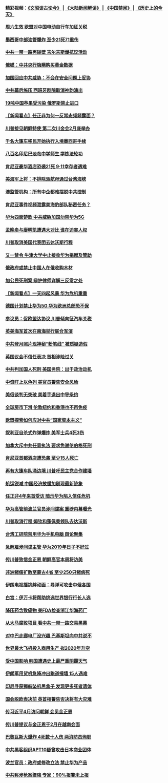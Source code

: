 #### 精彩视频：[《文昭谈古论今》](https://github.com/gfw-breaker/wenzhao/blob/master/README.md?t=01191530) | [《大陆新闻解读》](https://github.com/gfw-breaker/ntdtv-comedy/blob/master/README.md?t=01191530) | [《中国禁闻》](https://github.com/gfw-breaker/ntdtv-news/blob/master/README.md?t=01191530) | [《历史上的今天》](https://github.com/gfw-breaker/today-in-history/blob/master/README.md?t=01191530) 

#### [周六生效 欧盟对中国电动自行车加征关税](../pages/nsc418/n10987637.md?t=01191530) 

#### [墨西哥中部油管爆炸 至少21死71重伤](../pages/nsc418/n10986971.md?t=01191530) 

#### [中共一带一路再碰壁 吉尔吉斯爆抗议活动](../pages/nsc418/n10986292.md?t=01191530) 

#### [俄媒：中共央行隐瞒购买黄金数据](../pages/nsc418/n10986524.md?t=01191530) 

#### [加国回应中共威胁：不会在安全问题上妥协](../pages/nsc418/n10986394.md?t=01191530) 

#### [中共幕后施压 西班牙剧院取消神韵演出](../pages/nsc418/n10986035.md?t=01191530) 

#### [19吨中国苹果受污染 俄罗斯禁止进口](../pages/nsc418/n10986333.md?t=01191530) 

#### [【新闻看点】任正非为何一反常态频频露面？](../pages/nsc418/n10986037.md?t=01191530) 

#### [川普接见朝鲜特使 第二次川金会2月底举办](../pages/nsc418/n10986216.md?t=01191530) 

#### [千名大篷车移民开始执行入境墨西哥手续](../pages/nsc418/n10986204.md?t=01191530) 

#### [八百名印尼巴淡岛中学师生 学炼法轮功](../pages/nsc418/n10985542.md?t=01191530) 

#### [肯尼亚豪华酒店恐袭21死 9·11幸存者遇难](../pages/nsc418/n10985445.md?t=01191530) 

#### [美海军上将：不排除派航母通过台湾海峡](../pages/nsc418/n10984943.md?t=01191530) 

#### [澳监管机构：所有中企都难摆脱中共控制](../pages/nsc418/n10983591.md?t=01191530) 

#### [肯尼亚事件视频泄露美海豹部队秘密任务？](../pages/nsc418/n10984543.md?t=01191530) 

#### [华为四面楚歌 中共威胁加国勿禁华为5G](../pages/nsc418/n10983787.md?t=01191530) 

#### [孟晚舟与康明凯遭遇大对比 谁在迫害人权](../pages/nsc418/n10983804.md?t=01191530) 

#### [川普取消美国代表团去达沃斯行程](../pages/nsc418/n10983718.md?t=01191530) 

#### [又一禁令 牛津大学中止接收华为捐赠及赞助](../pages/nsc418/n10983708.md?t=01191530) 

#### [俄政府或禁止中国人在俄收购木材](../pages/nsc418/n10983547.md?t=01191530) 

#### [加公民死刑案 辩护律师详解三反常之处](../pages/nsc418/n10983300.md?t=01191530) 

#### [【新闻看点】一天四起风暴 华为危机重重](../pages/nsc418/n10983081.md?t=01191530) 

#### [德国计划禁止华为5G 华为欧洲总部恐不保](../pages/nsc418/n10982951.md?t=01191530) 

#### [参议员：促欧盟达协议 川普倾向征汽车关税](../pages/nsc418/n10982456.md?t=01191530) 

#### [英美海军首次在南海举行联合军演](../pages/nsc418/n10981956.md?t=01191530) 

#### [中共登月照片现神秘“粉笔线” 被质疑造假](../pages/nsc418/n10980652.md?t=01191530) 

#### [英国议会不信任表决 首相涉险过关](../pages/nsc418/n10980536.md?t=01191530) 

#### [中共判加国人死刑 美国务院：出于政治动机](../pages/nsc418/n10980469.md?t=01191530) 

#### [中资盯上以色列 美官员警告安全风险](../pages/nsc418/n10980214.md?t=01191530) 

#### [美俄谈判无突破 美着手退出中导条约](../pages/nsc418/n10980207.md?t=01191530) 

#### [全球房市下滑 伦敦纽约和香港也不再免疫](../pages/nsc418/n10979837.md?t=01191530) 

#### [欧盟探索如何应对中共“国家资本主义”](../pages/nsc418/n10979979.md?t=01191530) 

#### [叙利亚自杀式炸弹爆炸 美军士兵4死3伤](../pages/nsc418/n10979913.md?t=01191530) 

#### [加拿大斥中共任意执法 要求免谢伦伯格死刑](../pages/nsc418/n10979429.md?t=01191530) 

#### [肯尼亚首都酒店遭恐袭 至少15人死亡](../pages/nsc418/n10978342.md?t=01191530) 

#### [再有大篷车队涌边境 川普吁民主党合作建墙](../pages/nsc418/n10978161.md?t=01191530) 

#### [航运锐减 中国经济放缓加剧现最新迹象](../pages/nsc418/n10978088.md?t=01191530) 

#### [任正非4年来首受访 暗示华为陷入信任危机](../pages/nsc418/n10977688.md?t=01191530) 

#### [华为高管前波兰官员涉间谍案 重磅内幕曝光](../pages/nsc418/n10978092.md?t=01191530) 

#### [川普取消行程 姆钦和蓬佩奥领队去达沃斯](../pages/nsc418/n10977828.md?t=01191530) 

#### [台湾工研院禁用华为手机电脑 舆论聚集](../pages/nsc418/n10977350.md?t=01191530) 

#### [急解雇涉间谍主管 华为2019年日子不好过](../pages/nsc418/n10976038.md?t=01191530) 

#### [传川普致信金正恩 朝鲜高官本周将访美](../pages/nsc418/n10976756.md?t=01191530) 

#### [非洲猪瘟扩散至蒙古4省 至少250只猪病死](../pages/nsc418/n10976120.md?t=01191530) 

#### [伊朗电视播挑衅动画：导弹可攻击中俄各国](../pages/nsc418/n10976504.md?t=01191530) 

#### [白宫：伊万卡将帮助挑选世界银行行长人选](../pages/nsc418/n10976053.md?t=01191530) 

#### [降压药含致癌物 美FDA检查浙江华海药厂](../pages/nsc418/n10975949.md?t=01191530) 

#### [从大马腐败项目 看中共一带一路交易黑幕](../pages/nsc418/n10975091.md?t=01191530) 

#### [对中巴走廊电厂没兴趣 巴基斯坦向中共说不](../pages/nsc418/n10975898.md?t=01191530) 

#### [世界最大飞机投入商用生产 拟2020年升空](../pages/nsc418/n10975188.md?t=01191530) 

#### [受中国影响 韩国遭遇史上最严重阴霾天气](../pages/nsc418/n10974564.md?t=01191530) 

#### [伊朗军用货机急降冲出跑道撞墙 15人遇难](../pages/nsc418/n10974806.md?t=01191530) 

#### [印尼寻获狮航坠机黑盒子 发现更多死者遗体](../pages/nsc418/n10974514.md?t=01191530) 

#### [国会脱欧表决前 英首相警告否决将有大灾难](../pages/nsc418/n10974483.md?t=01191530) 

#### [传习近平4月访问朝鲜 会见金正恩](../pages/nsc418/n10974482.md?t=01191530) 

#### [传川普提议与金正恩于2月在越南会面](../pages/nsc418/n10974214.md?t=01191530) 

#### [巴黎瓦斯大爆炸 4死数十人伤 两消防员殉职](../pages/nsc418/n10973956.md?t=01191530) 

#### [中共黑客组织APT10疑曾攻击日本商业团体](../pages/nsc418/n10973309.md?t=01191530) 

#### [波兰官员：政府或修改立法 禁止华为产品](../pages/nsc418/n10973119.md?t=01191530) 

#### [中共称涉枪案骤降 专家：90%报警未上报](../pages/nsc418/n10972910.md?t=01191530) 

